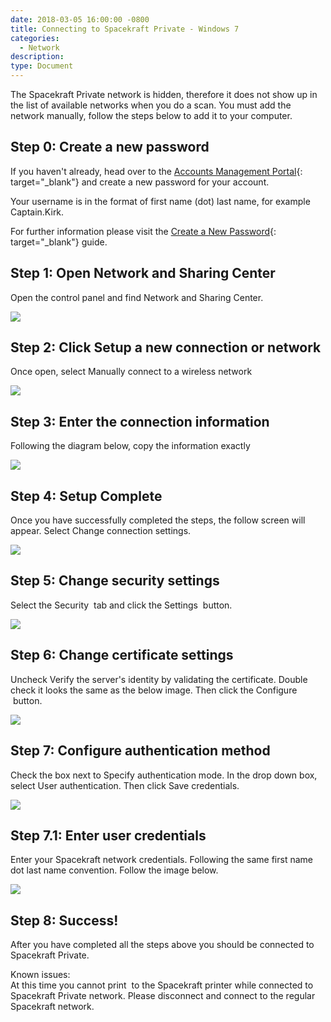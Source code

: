 ```yaml
---
date: 2018-03-05 16:00:00 -0800
title: Connecting to Spacekraft Private - Windows 7
categories:
  - Network
description:
type: Document
---
```


<u><em><strong></strong></em></u>

The Spacekraft Private network is hidden, therefore it does not show up in the list of available networks when you do a scan. You must add the network manually, follow the steps below to add it to your computer.

## Step 0: Create a new password

If you haven't already, head over to the&nbsp;[Accounts Management Portal](http://accounts.cmpny.com/pwm){: target="_blank"}&nbsp;and create a new password for your account.

Your username is in the format of first name (dot) last name, for example Captain.Kirk.

For further information please visit the&nbsp;[Create a New Password](http://support.spacekraft.co/support/solutions/articles/1000019662-create-a-new-password){: target="_blank"}&nbsp;guide.

## Step 1: Open Network and Sharing Center

Open the control panel and find Network and Sharing Center.

![](/uploads/capture.JPG)

## Step 2: Click Setup a new connection or network

Once open, select Manually connect to a wireless network

![](/uploads/capture2.JPG)

## Step 3: Enter the connection information

Following the diagram below, copy the information exactly

![](/uploads/capture4.JPG)

## Step 4: Setup Complete

Once you have successfully completed the steps, the follow screen will appear. Select Change connection settings.

![](/uploads/capture5.JPG)

## Step 5: Change security settings

Select the Security &nbsp;tab and click the Settings &nbsp;button.

![](/uploads/capture6.JPG)

## Step 6: Change certificate settings

Uncheck Verify the server's identity by validating the certificate. Double check it looks the same as the below image. Then click the Configure &nbsp;button.

![](/uploads/capture7.JPG)

## Step 7: Configure authentication method

Check the box next to Specify authentication mode. In the drop down box, select User authentication. Then click Save credentials.

![](/uploads/capture9.JPG)

## Step 7.1: Enter user credentials

Enter your Spacekraft network credentials. Following the same first name dot last name convention. Follow the image below.

![](/uploads/capture10.JPG)

## Step 8: Success!

After you have completed all the steps above you should be connected to Spacekraft Private.

Known issues:<br>At this time you cannot print &nbsp;to the Spacekraft printer while connected to Spacekraft Private network. Please disconnect and connect to the regular Spacekraft network.